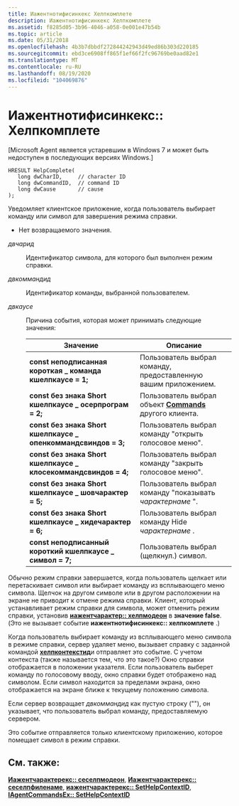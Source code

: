 ```yaml
---
title: Иажентнотифисинкекс Хелпкомплете
description: Иажентнотифисинкекс Хелпкомплете
ms.assetid: f8285d05-3b96-4046-a058-0e001e47b54b
ms.topic: article
ms.date: 05/31/2018
ms.openlocfilehash: 4b3b7dbbdf272844242943d49ed86b303d220185
ms.sourcegitcommit: ebd3ce6908ff865f1ef66f2fc96769be0aad82e1
ms.translationtype: MT
ms.contentlocale: ru-RU
ms.lasthandoff: 08/19/2020
ms.locfileid: "104069876"
---
```

# <a name="iagentnotifysinkexhelpcomplete"></a>Иажентнотифисинкекс:: Хелпкомплете

\[Microsoft Agent является устаревшим в Windows 7 и может быть недоступен в последующих версиях Windows.\]

``` syntax
HRESULT HelpComplete(
   long dwCharID,     // character ID
   long dwCommandID,  // command ID
   long dwCause       // cause 
);
```

Уведомляет клиентское приложение, когда пользователь выбирает команду или символ для завершения режима справки.

-   Нет возвращаемого значения.

<dl> <dt>

<span id="dwCharID"></span><span id="dwcharid"></span><span id="DWCHARID"></span>*двчарид*
</dt> <dd>

Идентификатор символа, для которого был выполнен режим справки.

</dd> <dt>

<span id="dwCommandID"></span><span id="dwcommandid"></span><span id="DWCOMMANDID"></span>*двкоммандид*
</dt> <dd>

Идентификатор команды, выбранной пользователем.

</dd> <dt>

<span id="dwCause"></span><span id="dwcause"></span><span id="DWCAUSE"></span>*двкаусе*
</dt> <dd>

Причина события, которая может принимать следующие значения:



| Значение                                                                         | Описание                                                                          |
|-------------------------------------------------------------------------------|--------------------------------------------------------------------------------------|
| **const неподписанная короткая** **\_ команда кшелпкаусе = 1;**<br/>             | Пользователь выбрал команду, предоставленную вашим приложением.                            |
| **const без знака Short** **кшелпкаусе \_ осерпрограм = 2;**<br/>        | Пользователь выбрал объект [**Commands**](/windows/desktop/lwef/the-commands-collection-object) другого клиента. |
| **const без знака Short** **кшелпкаусе \_ опенкоммандсвиндов = 3;**<br/>  | Пользователь выбрал команду "открыть голосовое меню".                                   |
| **const без знака Short** **кшелпкаусе \_ клосекоммандсвиндов = 4;**<br/> | Пользователь выбрал команду "закрыть голосовое меню".                                  |
| **const без знака Short** **кшелпкаусе \_ шовчарактер = 5;**<br/>       | Пользователь выбрал команду "показывать *чарактернаме* ".                                  |
| **const без знака Short** **кшелпкаусе \_ хидечарактер = 6;**<br/>       | Пользователь выбрал команду Hide *чарактернаме* .                                  |
| **const неподписанный короткий** **кшелпкаусе \_ символ = 7;**<br/>           | Пользователь выбрал (щелкнул.) символ.                                           |



 

</dd> </dl>

Обычно режим справки завершается, когда пользователь щелкает или перетаскивает символ или выбирает команду из всплывающего меню символа. Щелчок на другом символе или в другом расположении на экране не приводит к отмене режима справки. Клиент, который устанавливает режим справки для символа, может отменить режим справки, установив [**иажентчарактер:: хелпмодеон**](https://www.bing.com/search?q=**IAgentCharacter::HelpModeOn**) в **значение false**. (Это не вызывает событие **иажентнотифисинкекс:: хелпкомплете** .)

Когда пользователь выбирает команду из всплывающего меню символа в режиме справки, сервер удаляет меню, вызывает справку с заданной командой [**хелпконтекстид**](helpcontextid-property.md)и отправляет это событие. С учетом контекста (также называется тем, что это такое?) Окно справки отображается в положении указателя. Если пользователь выберет команду по голосовому вводу, окно справки будет отображено над символом. Если символ находится за пределами экрана, окно отображается на экране ближе к текущему положению символа.

Если сервер возвращает *двкоммандид* как пустую строку (""), он указывает, что пользователь выбрал команду, предоставляемую сервером.

Это событие отправляется только клиентскому приложению, которое помещает символ в режим справки.

## <a name="see-also"></a>См. также:

[**Иажентчарактерекс:: сеселпмодеон**](iagentcharacterex--sethelpmodeon.md), [**Иажентчарактерекс:: сеселпфиленаме**](iagentcharacterex--sethelpfilename.md), [**иажентчарактерекс:: SetHelpContextID**](iagentcharacterex--sethelpcontextid.md), [**IAgentCommandsEx:: SetHelpContextID**](iagentcommandsex--sethelpcontextid.md)


 

